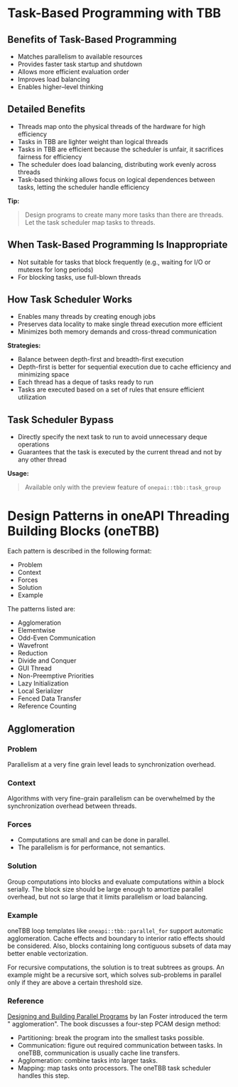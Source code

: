 # Task-Based Programming with TBB

## Benefits of Task-Based Programming

- Matches parallelism to available resources
- Provides faster task startup and shutdown
- Allows more efficient evaluation order
- Improves load balancing
- Enables higher–level thinking

## Detailed Benefits

- Threads map onto the physical threads of the hardware for high efficiency
- Tasks in TBB are lighter weight than logical threads
- Tasks in TBB are efficient because the scheduler is unfair, it sacrifices fairness for efficiency
- The scheduler does load balancing, distributing work evenly across threads
- Task-based thinking allows focus on logical dependences between tasks, letting the scheduler handle efficiency

**Tip:**
> Design programs to create many more tasks than there are threads. Let the task scheduler map tasks to threads.

## When Task-Based Programming Is Inappropriate

- Not suitable for tasks that block frequently (e.g., waiting for I/O or mutexes for long periods)
- For blocking tasks, use full-blown threads

## How Task Scheduler Works

- Enables many threads by creating enough jobs
- Preserves data locality to make single thread execution more efficient
- Minimizes both memory demands and cross-thread communication

**Strategies:**

- Balance between depth-first and breadth-first execution
- Depth-first is better for sequential execution due to cache efficiency and minimizing space
- Each thread has a deque of tasks ready to run
- Tasks are executed based on a set of rules that ensure efficient utilization

## Task Scheduler Bypass

- Directly specify the next task to run to avoid unnecessary deque operations
- Guarantees that the task is executed by the current thread and not by any other thread

**Usage:**
> Available only with the preview feature of `onepai::tbb::task_group`

# Design Patterns in oneAPI Threading Building Blocks (oneTBB)

Each pattern is described in the following format:

- Problem
- Context
- Forces
- Solution
- Example

The patterns listed are:

- Agglomeration
- Elementwise
- Odd-Even Communication
- Wavefront
- Reduction
- Divide and Conquer
- GUI Thread
- Non-Preemptive Priorities
- Lazy Initialization
- Local Serializer
- Fenced Data Transfer
- Reference Counting

## Agglomeration

### Problem

Parallelism at a very fine grain level leads to synchronization overhead.

### Context

Algorithms with very fine-grain parallelism can be overwhelmed by the synchronization overhead between threads.

### Forces

- Computations are small and can be done in parallel.
- The parallelism is for performance, not semantics.

### Solution

Group computations into blocks and evaluate computations within a block serially. The block size should be large enough
to amortize parallel overhead, but not so large that it limits parallelism or load balancing.

### Example

oneTBB loop templates like `oneapi::tbb::parallel_for` support automatic agglomeration. Cache effects and boundary to
interior ratio effects should be considered. Also, blocks containing long contiguous subsets of data may better enable
vectorization.

For recursive computations, the solution is to treat subtrees as groups. An example might be a recursive sort, which
solves sub-problems in parallel only if they are above a certain threshold size.

### Reference

[Designing and Building Parallel Programs](http://www.mcs.anl.gov/~itf/dbpp) by Ian Foster introduced the term "
agglomeration". The book discusses a four-step PCAM design method:

- Partitioning: break the program into the smallest tasks possible.
- Communication: figure out required communication between tasks. In oneTBB, communication is usually cache line
  transfers.
- Agglomeration: combine tasks into larger tasks.
- Mapping: map tasks onto processors. The oneTBB task scheduler handles this step.